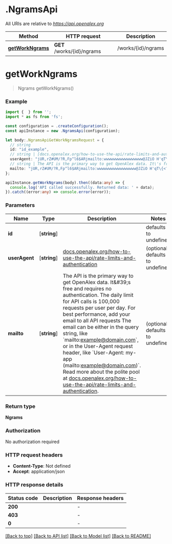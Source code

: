 # .NgramsApi

All URIs are relative to *https://api.openalex.org*

Method | HTTP request | Description
------------- | ------------- | -------------
[**getWorkNgrams**](NgramsApi.md#getWorkNgrams) | **GET** /works/{id}/ngrams | /works/{id}/ngrams


# **getWorkNgrams**
> Ngrams getWorkNgrams()



### Example


```typescript
import {  } from '';
import * as fs from 'fs';

const configuration = .createConfiguration();
const apiInstance = new .NgramsApi(configuration);

let body:.NgramsApiGetWorkNgramsRequest = {
  // string
  id: "id_example",
  // string | [docs.openalex.org/how-to-use-the-api/rate-limits-and-authentication](https://docs.openalex.org/how-to-use-the-api/rate-limits-and-authentication#the-polite-pool) (optional)
  userAgent: "jUR,rZ#UM/?R,Fp^l6$ARjmailto:wwwwwwwwwwwwwwwww@JZiO H'qT\{<?'es#)#iK.YM{Rag2/!KB!k",
  // string | The API is the primary way to get OpenAlex data. It\'s free and requires no authentication. The daily limit for API calls is 100,000 requests per user per day. For best performance, add your email to all API requests The email can be either in the query string, like `mailto:example@domain.com`, or in the User-Agent request header, like `User-Agent: my-app (mailto:example@domain.com)`. Read more about the polite pool at [docs.openalex.org/how-to-use-the-api/rate-limits-and-authentication](https://docs.openalex.org/how-to-use-the-api/rate-limits-and-authentication#the-polite-pool). (optional)
  mailto: "jUR,rZ#UM/?R,Fp^l6$ARjmailto:wwwwwwwwwwwwwwwww@JZiO H'qT\{<?'es#)#iK.YM{Rag2/!KB!k",
};

apiInstance.getWorkNgrams(body).then((data:any) => {
  console.log('API called successfully. Returned data: ' + data);
}).catch((error:any) => console.error(error));
```


### Parameters

Name | Type | Description  | Notes
------------- | ------------- | ------------- | -------------
 **id** | [**string**] |  | defaults to undefined
 **userAgent** | [**string**] | [docs.openalex.org/how-to-use-the-api/rate-limits-and-authentication](https://docs.openalex.org/how-to-use-the-api/rate-limits-and-authentication#the-polite-pool) | (optional) defaults to undefined
 **mailto** | [**string**] | The API is the primary way to get OpenAlex data. It\&#39;s free and requires no authentication. The daily limit for API calls is 100,000 requests per user per day. For best performance, add your email to all API requests The email can be either in the query string, like &#x60;mailto:example@domain.com&#x60;, or in the User-Agent request header, like &#x60;User-Agent: my-app (mailto:example@domain.com)&#x60;. Read more about the polite pool at [docs.openalex.org/how-to-use-the-api/rate-limits-and-authentication](https://docs.openalex.org/how-to-use-the-api/rate-limits-and-authentication#the-polite-pool). | (optional) defaults to undefined


### Return type

**Ngrams**

### Authorization

No authorization required

### HTTP request headers

 - **Content-Type**: Not defined
 - **Accept**: application/json


### HTTP response details
| Status code | Description | Response headers |
|-------------|-------------|------------------|
**200** |  |  -  |
**403** |  |  -  |
**0** |  |  -  |

[[Back to top]](#) [[Back to API list]](README.md#documentation-for-api-endpoints) [[Back to Model list]](README.md#documentation-for-models) [[Back to README]](README.md)


